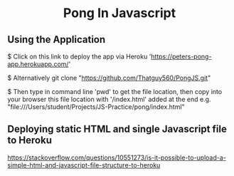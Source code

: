 <h1 align="center">

Pong In Javascript 

## Using the Application

$ Click on this link to deploy the app via Heroku 'https://peters-pong-app.herokuapp.com/'

$ Alternatively git clone "https://github.com/Thatguy560/PongJS.git"

$ Then type in command line 'pwd' to get the file location, then copy into your browser this file location with '/index.html' added at the end e.g. "file:///Users/student/Projects/JS-Practice/pong/index.html" 

## Deploying static HTML and single Javascript file to Heroku

https://stackoverflow.com/questions/10551273/is-it-possible-to-upload-a-simple-html-and-javascript-file-structure-to-heroku

